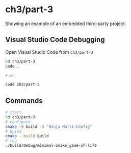 # ch3/part-3

Showing an example of an embedded third-party project.

## Visual Studio Code Debugging

Open Visual Studio Code from `ch3/part-3`

```bash
cd ch3/part-3
code .

# or

code ch3/part-3
```

## Commands

```bash
# start
cd ch3/part-3
# configure
cmake -B build -G "Ninja Multi-Config"
# build
cmake --build build
# run
./build/Debug/minimal-cmake_game-of-life
```
